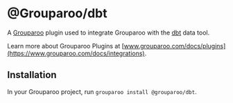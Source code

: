 # @Grouparoo/dbt

A [Grouparoo](https://www.grouparoo.com) plugin used to integrate Grouparoo with the [dbt](https://www.getdbt.com) data tool.

Learn more about Grouparoo Plugins at [www.grouparoo.com/docs/plugins](https://www.grouparoo.com/docs/integrations).

## Installation

In your Grouparoo project, run `grouparoo install @grouparoo/dbt`.
